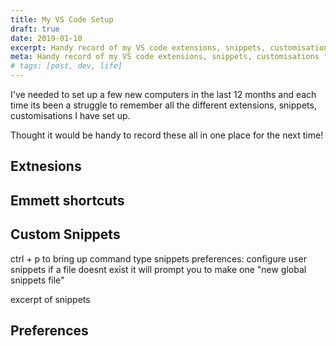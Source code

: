 ```yaml
---
title: My VS Code Setup
draft: true
date: 2019-01-10
excerpt: Handy record of my VS code extensions, snippets, customisations for when I set up new workstations.
meta: Handy record of my VS code extensions, snippets, customisations for when I set up new workstations.
# tags: [post, dev, life]
---
```


I've needed to set up a few new computers in the last 12 months and each time its been a struggle to remember all the different extensions, snippets, customisations I have set up.

Thought it would be handy to record these all in one place for the next time!

## Extnesions

## Emmett shortcuts

## Custom Snippets

ctrl + p to bring up command
type snippets
preferences: configure user snippets
if a file doesnt exist it will prompt you to make one "new global snippets file"

excerpt of snippets

## Preferences

